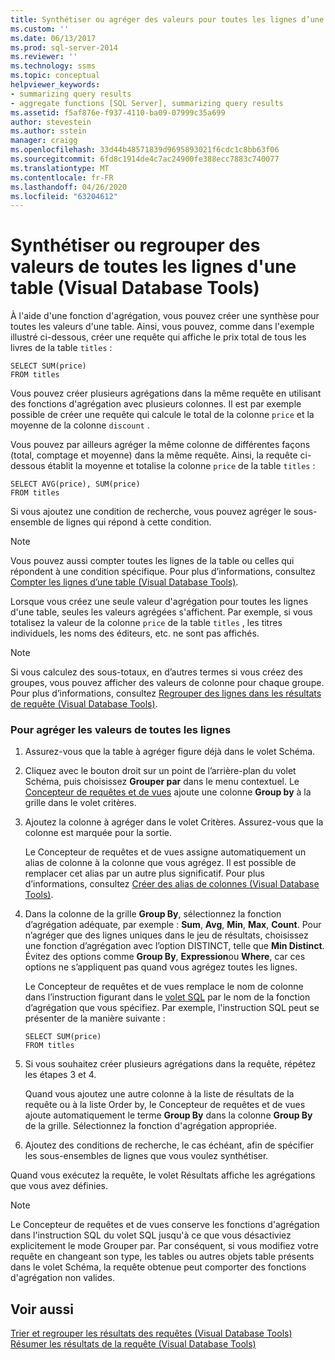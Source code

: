 ```yaml
---
title: Synthétiser ou agréger des valeurs pour toutes les lignes d’une table (Visual Database Tools) | Microsoft Docs
ms.custom: ''
ms.date: 06/13/2017
ms.prod: sql-server-2014
ms.reviewer: ''
ms.technology: ssms
ms.topic: conceptual
helpviewer_keywords:
- summarizing query results
- aggregate functions [SQL Server], summarizing query results
ms.assetid: f5af876e-f937-4110-ba09-07999c35a699
author: stevestein
ms.author: sstein
manager: craigg
ms.openlocfilehash: 33d44b48571839d9695893021f6cdc1c8bb63f06
ms.sourcegitcommit: 6fd8c1914de4c7ac24900fe388ecc7883c740077
ms.translationtype: MT
ms.contentlocale: fr-FR
ms.lasthandoff: 04/26/2020
ms.locfileid: "63204612"
---
```

# <a name="summarize-or-aggregate-values-for-all-rows-in-a-table-visual-database-tools"></a>Synthétiser ou regrouper des valeurs de toutes les lignes d'une table (Visual Database Tools)
  À l'aide d'une fonction d'agrégation, vous pouvez créer une synthèse pour toutes les valeurs d'une table. Ainsi, vous pouvez, comme dans l'exemple illustré ci-dessous, créer une requête qui affiche le prix total de tous les livres de la table `titles` :  
  
```  
SELECT SUM(price)  
FROM titles  
```  
  
 Vous pouvez créer plusieurs agrégations dans la même requête en utilisant des fonctions d'agrégation avec plusieurs colonnes. Il est par exemple possible de créer une requête qui calcule le total de la colonne `price` et la moyenne de la colonne `discount` .  
  
 Vous pouvez par ailleurs agréger la même colonne de différentes façons (total, comptage et moyenne) dans la même requête. Ainsi, la requête ci-dessous établit la moyenne et totalise la colonne `price` de la table `titles` :  
  
```  
SELECT AVG(price), SUM(price)  
FROM titles  
```  
  
 Si vous ajoutez une condition de recherche, vous pouvez agréger le sous-ensemble de lignes qui répond à cette condition.  
  
> [!NOTE]  
>  Vous pouvez aussi compter toutes les lignes de la table ou celles qui répondent à une condition spécifique. Pour plus d’informations, consultez [Compter les lignes d’une table &#40;Visual Database Tools&#41;](visual-database-tools.md).  
  
 Lorsque vous créez une seule valeur d'agrégation pour toutes les lignes d'une table, seules les valeurs agrégées s'affichent. Par exemple, si vous totalisez la valeur de la colonne `price` de la table `titles` , les titres individuels, les noms des éditeurs, etc. ne sont pas affichés.  
  
> [!NOTE]  
>  Si vous calculez des sous-totaux, en d’autres termes si vous créez des groupes, vous pouvez afficher des valeurs de colonne pour chaque groupe. Pour plus d’informations, consultez [Regrouper des lignes dans les résultats de requête &#40;Visual Database Tools&#41;](group-rows-in-query-results-visual-database-tools.md).  
  
### <a name="to-aggregate-values-for-all-rows"></a>Pour agréger les valeurs de toutes les lignes  
  
1.  Assurez-vous que la table à agréger figure déjà dans le volet Schéma.  
  
2.  Cliquez avec le bouton droit sur un point de l’arrière-plan du volet Schéma, puis choisissez **Grouper par** dans le menu contextuel. Le [Concepteur de requêtes et de vues](query-and-view-designer-tools-visual-database-tools.md) ajoute une colonne **Group by** à la grille dans le volet critères.  
  
3.  Ajoutez la colonne à agréger dans le volet Critères. Assurez-vous que la colonne est marquée pour la sortie.  
  
     Le Concepteur de requêtes et de vues assigne automatiquement un alias de colonne à la colonne que vous agrégez. Il est possible de remplacer cet alias par un autre plus significatif. Pour plus d’informations, consultez [Créer des alias de colonnes &#40;Visual Database Tools&#41;](create-column-aliases-visual-database-tools.md).  
  
4.  Dans la colonne de la grille **Group By**, sélectionnez la fonction d’agrégation adéquate, par exemple : **Sum**, **Avg**, **Min**, **Max**, **Count**. Pour n’agréger que des lignes uniques dans le jeu de résultats, choisissez une fonction d’agrégation avec l’option DISTINCT, telle que **Min Distinct**. Évitez des options comme **Group By**, **Expression**ou **Where**, car ces options ne s’appliquent pas quand vous agrégez toutes les lignes.  
  
     Le Concepteur de requêtes et de vues remplace le nom de colonne dans l’instruction figurant dans le [volet SQL](sql-pane-visual-database-tools.md) par le nom de la fonction d’agrégation que vous spécifiez. Par exemple, l'instruction SQL peut se présenter de la manière suivante :  
  
    ```  
    SELECT SUM(price)  
    FROM titles  
    ```  
  
5.  Si vous souhaitez créer plusieurs agrégations dans la requête, répétez les étapes 3 et 4.  
  
     Quand vous ajoutez une autre colonne à la liste de résultats de la requête ou à la liste Order by, le Concepteur de requêtes et de vues ajoute automatiquement le terme **Group By** dans la colonne **Group By** de la grille. Sélectionnez la fonction d'agrégation appropriée.  
  
6.  Ajoutez des conditions de recherche, le cas échéant, afin de spécifier les sous-ensembles de lignes que vous voulez synthétiser.  
  
 Quand vous exécutez la requête, le volet Résultats affiche les agrégations que vous avez définies.  
  
> [!NOTE]  
>  Le Concepteur de requêtes et de vues conserve les fonctions d'agrégation dans l'instruction SQL du volet SQL jusqu'à ce que vous désactiviez explicitement le mode Grouper par. Par conséquent, si vous modifiez votre requête en changeant son type, les tables ou autres objets table présents dans le volet Schéma, la requête obtenue peut comporter des fonctions d'agrégation non valides.  
  
## <a name="see-also"></a>Voir aussi  
 [Trier et regrouper les résultats des requêtes &#40;Visual Database Tools&#41;](sort-and-group-query-results-visual-database-tools.md)   
 [Résumer les résultats de la requête &#40;Visual Database Tools&#41;](summarize-query-results-visual-database-tools.md)  
  
  
